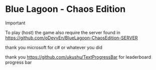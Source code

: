 # Blue Lagoon - Chaos Edition

> [!IMPORTANT]
> To play (host) the game also require the server found in https://github.com/oDevvEn/BlueLagoon-ChaosEdition-SERVER

thank you microsoft for c# or whatever you did

thank you https://github.com/ukushu/TextProgressBar for leaderboard progress bar

